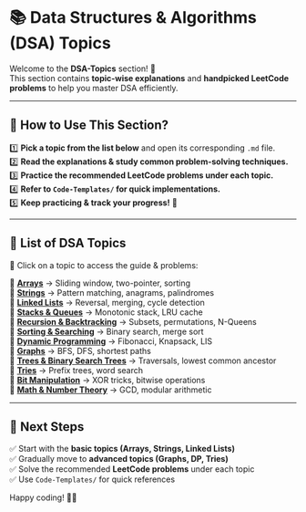 # 📚 Data Structures & Algorithms (DSA) Topics  

Welcome to the **DSA-Topics** section! 🎯  
This section contains **topic-wise explanations** and **handpicked LeetCode problems** to help you master DSA efficiently.  

---

## **📌 How to Use This Section?**  
1️⃣ **Pick a topic from the list below** and open its corresponding `.md` file.  
2️⃣ **Read the explanations & study common problem-solving techniques.**  
3️⃣ **Practice the recommended LeetCode problems under each topic.**  
4️⃣ **Refer to `Code-Templates/` for quick implementations.**  
5️⃣ **Keep practicing & track your progress!** 🚀  

---

## **📌 List of DSA Topics**  
📂 Click on a topic to access the guide & problems:  

🔹 **[Arrays](./Arrays.md)** → Sliding window, two-pointer, sorting  
🔹 **[Strings](./Strings.md)** → Pattern matching, anagrams, palindromes  
🔹 **[Linked Lists](./LinkedLists.md)** → Reversal, merging, cycle detection  
🔹 **[Stacks & Queues](./Stacks-Queues.md)** → Monotonic stack, LRU cache  
🔹 **[Recursion & Backtracking](./Recursion.md)** → Subsets, permutations, N-Queens  
🔹 **[Sorting & Searching](./Sorting-Searching.md)** → Binary search, merge sort  
🔹 **[Dynamic Programming](./DynamicProgramming.md)** → Fibonacci, Knapsack, LIS  
🔹 **[Graphs](./Graphs.md)** → BFS, DFS, shortest paths  
🔹 **[Trees & Binary Search Trees](./Trees.md)** → Traversals, lowest common ancestor  
🔹 **[Tries](./Tries.md)** → Prefix trees, word search  
🔹 **[Bit Manipulation](./BitManipulation.md)** → XOR tricks, bitwise operations  
🔹 **[Math & Number Theory](./Math.md)** → GCD, modular arithmetic  

---

## **📌 Next Steps**  
✅ Start with the **basic topics (Arrays, Strings, Linked Lists)**  
✅ Gradually move to **advanced topics (Graphs, DP, Tries)**  
✅ Solve the recommended **LeetCode problems** under each topic  
✅ Use `Code-Templates/` for quick references  

Happy coding! 🚀🔥  

